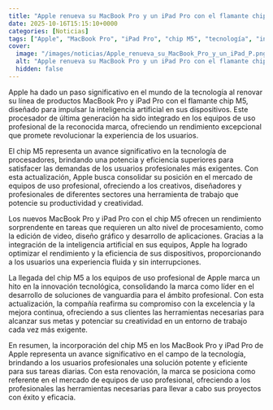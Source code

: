 ```yaml
---
title: "Apple renueva su MacBook Pro y un iPad Pro con el flamante chip M5 para impulsar la IA en sus dispositivos"
date: 2025-10-16T15:15:10+0000
categories: [Noticias]
tags: ["Apple", "MacBook Pro", "iPad Pro", "chip M5", "tecnología", "inteligencia artificial", "rendimiento."]
cover:
  image: "/images/noticias/Apple_renueva_su_MacBook_Pro_y_un_iPad_P.png"
  alt: "Apple renueva su MacBook Pro y un iPad Pro con el flamante chip M5 para impulsar la IA en sus dispositivos"
  hidden: false
---
```


Apple ha dado un paso significativo en el mundo de la tecnología al renovar su línea de productos MacBook Pro y iPad Pro con el flamante chip M5, diseñado para impulsar la inteligencia artificial en sus dispositivos. Este procesador de última generación ha sido integrado en los equipos de uso profesional de la reconocida marca, ofreciendo un rendimiento excepcional que promete revolucionar la experiencia de los usuarios.

El chip M5 representa un avance significativo en la tecnología de procesadores, brindando una potencia y eficiencia superiores para satisfacer las demandas de los usuarios profesionales más exigentes. Con esta actualización, Apple busca consolidar su posición en el mercado de equipos de uso profesional, ofreciendo a los creativos, diseñadores y profesionales de diferentes sectores una herramienta de trabajo que potencie su productividad y creatividad.

Los nuevos MacBook Pro y iPad Pro con el chip M5 ofrecen un rendimiento sorprendente en tareas que requieren un alto nivel de procesamiento, como la edición de video, diseño gráfico y desarrollo de aplicaciones. Gracias a la integración de la inteligencia artificial en sus equipos, Apple ha logrado optimizar el rendimiento y la eficiencia de sus dispositivos, proporcionando a los usuarios una experiencia fluida y sin interrupciones.

La llegada del chip M5 a los equipos de uso profesional de Apple marca un hito en la innovación tecnológica, consolidando la marca como líder en el desarrollo de soluciones de vanguardia para el ámbito profesional. Con esta actualización, la compañía reafirma su compromiso con la excelencia y la mejora continua, ofreciendo a sus clientes las herramientas necesarias para alcanzar sus metas y potenciar su creatividad en un entorno de trabajo cada vez más exigente.

En resumen, la incorporación del chip M5 en los MacBook Pro y iPad Pro de Apple representa un avance significativo en el campo de la tecnología, brindando a los usuarios profesionales una solución potente y eficiente para sus tareas diarias. Con esta renovación, la marca se posiciona como referente en el mercado de equipos de uso profesional, ofreciendo a los profesionales las herramientas necesarias para llevar a cabo sus proyectos con éxito y eficacia.
